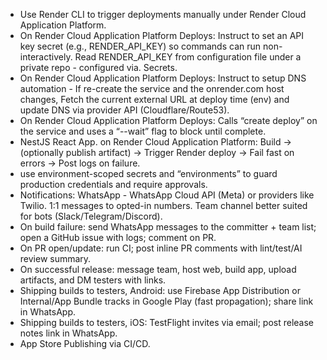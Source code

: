 * Use Render CLI to trigger deployments manually under Render Cloud Application Platform.
* On Render Cloud Application Platform Deploys: Instruct to set an API key secret (e.g., RENDER_API_KEY) so commands can run non-interactively. Read RENDER_API_KEY from configuration file under a private repo - configured via. Secrets.
* On Render Cloud Application Platform Deploys: Instruct to setup DNS automation - If re-create the service and the onrender.com host changes, Fetch the current external URL at deploy time (env) and update DNS via provider API (Cloudflare/Route53).
* On Render Cloud Application Platform Deploys: Calls “create deploy” on the service and uses a “--wait” flag to block until complete.
* NestJS React App. on Render Cloud Application Platform: Build → (optionally publish artifact) → Trigger Render deploy → Fail fast on errors → Post logs on failure.
* use environment-scoped secrets and “environments” to guard production credentials and require approvals.
* Notifications: WhatsApp - WhatsApp Cloud API (Meta) or providers like Twilio. 1:1 messages to opted-in numbers. Team channel better suited for bots (Slack/Telegram/Discord).
* On build failure: send WhatsApp messages to the committer + team list; open a GitHub issue with logs; comment on PR.
* On PR open/update: run CI; post inline PR comments with lint/test/AI review summary.
* On successful release: message team, host web, build app, upload artifacts, and DM testers with links.
* Shipping builds to testers, Android: use Firebase App Distribution or Internal/App Bundle tracks in Google Play (fast propagation); share link in WhatsApp.
* Shipping builds to testers, iOS: TestFlight invites via email; post release notes link in WhatsApp.
* App Store Publishing via CI/CD.
